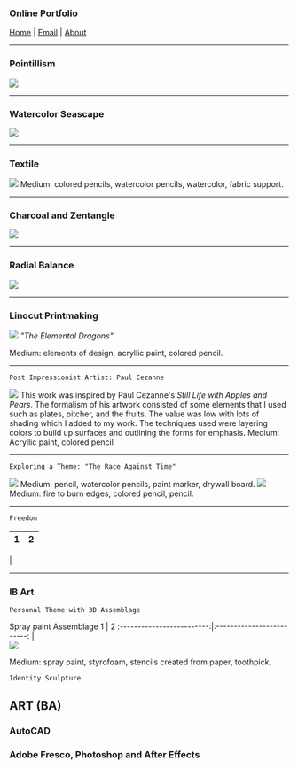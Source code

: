 ### Online Portfolio
[Home](https://hibah-ali.github.io/)    |   [Email](mailto:hibahalei@gmail.com)   |   [About]()

<hr>

### Pointillism
![](IMG_2069.jpg)

<hr>

### Watercolor Seascape
![](IMG_2123.jpg)

<hr>

### Textile
![](IMG_1972.jpg)
Medium: colored pencils, watercolor pencils, watercolor, fabric support.
<hr>

### Charcoal and Zentangle
![](IMG_2124.jpg)
<hr>

### Radial Balance
![](IMG_2126.jpg)
<hr>

### Linocut Printmaking
![](IMG_2071.jpg)
_"The Elemental Dragons"_

Medium: elements of design, acryllic paint, colored pencil.
<hr>

```
Post Impressionist Artist: Paul Cezanne
```
![](IMG_2070.jpg)
This work was inspired by Paul Cezanne's _Still Life with Apples and Pears_. The formalism of his artwork consisted of some elements that I used such as plates, pitcher, and the fruits. The value was low with lots of shading which I added to my work. The techniques used were layering colors to build up surfaces and outlining the forms for emphasis.
Medium: Acryllic paint, colored pencil
<hr>

```
Exploring a Theme: "The Race Against Time"
```
![](IMG_2067.jpg)
Medium: pencil, watercolor pencils, paint marker, drywall board.
![](IMG_2084.jpg)
Medium: fire to burn edges, colored pencil, pencil.
<hr>

```
Freedom
```
1             |  2
:-------------------------:|:-------------------------:
  |  
  <hr>

### IB Art
```
Personal Theme with 3D Assemblage
```
Spray paint Assemblage
1             |  2
:-------------------------:|:-------------------------:
  |  
![](IMG_2110.jpg)

Medium: spray paint, styrofoam, stencils created from paper, toothpick.

```
Identity Sculpture
```



## ART (BA)

### AutoCAD

### Adobe Fresco, Photoshop and After Effects



